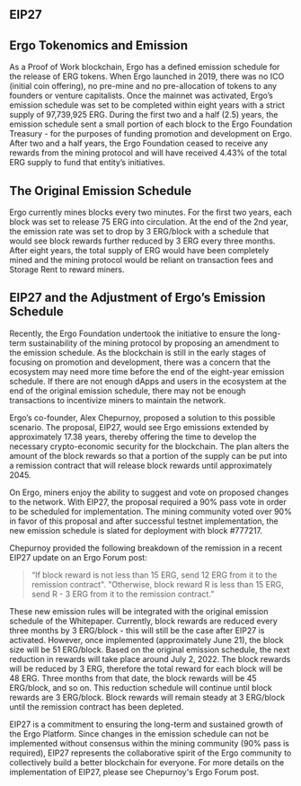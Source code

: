 
## EIP27

## Ergo Tokenomics and Emission
As a Proof of Work blockchain, Ergo has a defined emission schedule for the release of ERG tokens. When Ergo launched in 2019, there was no ICO (initial coin offering), no pre-mine and no pre-allocation of tokens to any founders or venture capitalists. Once the mainnet was activated, Ergo’s emission schedule was set to be completed within eight years with a strict supply of 97,739,925 ERG. During the first two and a half (2.5) years, the emission schedule sent a small portion of each block to the Ergo Foundation Treasury - for the purposes of funding promotion and development on Ergo. After two and a half years, the Ergo Foundation ceased to receive any rewards from the mining protocol and will have received 4.43% of the total ERG supply to fund that entity’s initiatives.

## The Original Emission Schedule
Ergo currently mines blocks every two minutes. For the first two years, each block was set to release 75 ERG into circulation. At the end of the 2nd year, the emission rate was set to drop by 3 ERG/block with a schedule that would see block rewards further reduced by 3 ERG every three months. After eight years, the total supply of ERG would have been completely mined and the mining protocol would be reliant on transaction fees and Storage Rent to reward miners.

## EIP27 and the Adjustment of Ergo’s Emission Schedule
Recently, the Ergo Foundation undertook the initiative to ensure the long-term sustainability of the mining protocol by proposing an amendment to the emission schedule. As the blockchain is still in the early stages of focusing on promotion and development, there was a concern that the ecosystem may need more time before the end of the eight-year emission schedule. If there are not enough dApps and users in the ecosystem at the end of the original emission schedule, there may not be enough transactions to incentivize miners to maintain the network.

Ergo’s co-founder, Alex Chepurnoy, proposed a solution to this possible scenario. The proposal, EIP27, would see Ergo emissions extended by approximately 17.38 years, thereby offering the time to develop the necessary crypto-economic security for the blockchain. The plan alters the amount of the block rewards so that a portion of the supply can be put into a remission contract that will release block rewards until approximately 2045.

On Ergo, miners enjoy the ability to suggest and vote on proposed changes to the network. With EIP27, the proposal required a 90% pass vote in order to be scheduled for implementation. The mining community voted over 90% in favor of this proposal and after successful testnet implementation, the new emission schedule is slated for deployment with block #777217.

Chepurnoy provided the following breakdown of the remission in a recent EIP27 update on an Ergo Forum post:

> “If block reward is not less than 15 ERG, send 12 ERG from it to the remission contract".
> "Otherwise, block reward R is less than 15 ERG, send R - 3 ERG from it to the remission contract.”

These new emission rules will be integrated with the original emission schedule of the Whitepaper. Currently, block rewards are reduced every three months by 3 ERG/block - this will still be the case after EIP27 is activated. However, once implemented (approximately June 21), the block size will be 51 ERG/block. Based on the original emission schedule, the next reduction in rewards will take place around July 2, 2022. The block rewards will be reduced by 3 ERG, therefore the total reward for each block will be 48 ERG. Three months from that date, the block rewards will be 45 ERG/block, and so on. This reduction schedule will continue until block rewards are 3 ERG/block. Block rewards will remain steady at 3 ERG/block until the remission contract has been depleted.

EIP27 is a commitment to ensuring the long-term and sustained growth of the Ergo Platform. Since changes in the emission schedule can not be implemented without consensus within the mining community (90% pass is required), EIP27 represents the collaborative spirit of the Ergo community to collectively build a better blockchain for everyone. For more details on the implementation of EIP27, please see Chepurnoy's Ergo Forum post.

